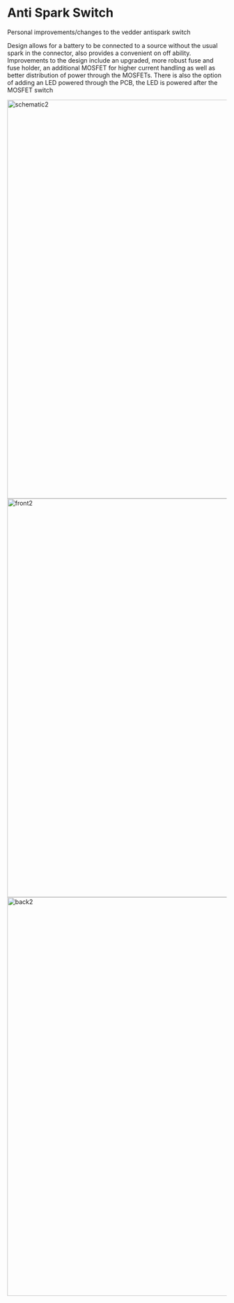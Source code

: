 # Anti Spark Switch
Personal improvements/changes to the vedder antispark switch

Design allows for a battery to be connected to a source without the usual spark in the connector, also provides a convenient on off ability.
Improvements to the design include an upgraded, more robust fuse and fuse holder, an additional MOSFET for higher current handling as well as
better distribution of power through the MOSFETs. There is also the option of adding an LED powered through the PCB, the LED is powered after the MOSFET switch

<img width="916" alt="schematic2" src="https://user-images.githubusercontent.com/12124823/39087400-6783e32a-456e-11e8-9646-04920302eb20.png">
<img width="916" alt="front2" src="https://user-images.githubusercontent.com/12124823/39087461-567eab40-456f-11e8-8311-f19ac72216ab.png">
<img width="916" alt="back2" src="https://user-images.githubusercontent.com/12124823/39087465-69cbc336-456f-11e8-9054-aa570ba60817.png">
